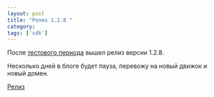 ```yaml
---
layout: post
title: "Релиз 1.2.8 "
category: 
tags: ['sdk']
---
```

После <a href="http://www.vurt.ru/2011/03/1-2-8-SDK">тестового периода</a> вышел релиз версии 1.2.8. 

Несколько дней в блоге будет пауза, перевожу на новый движок и новый домен.

[Релиз](http://googleappengine.blogspot.com/2009/12/app-engine-sdk-128-released-including.html)
